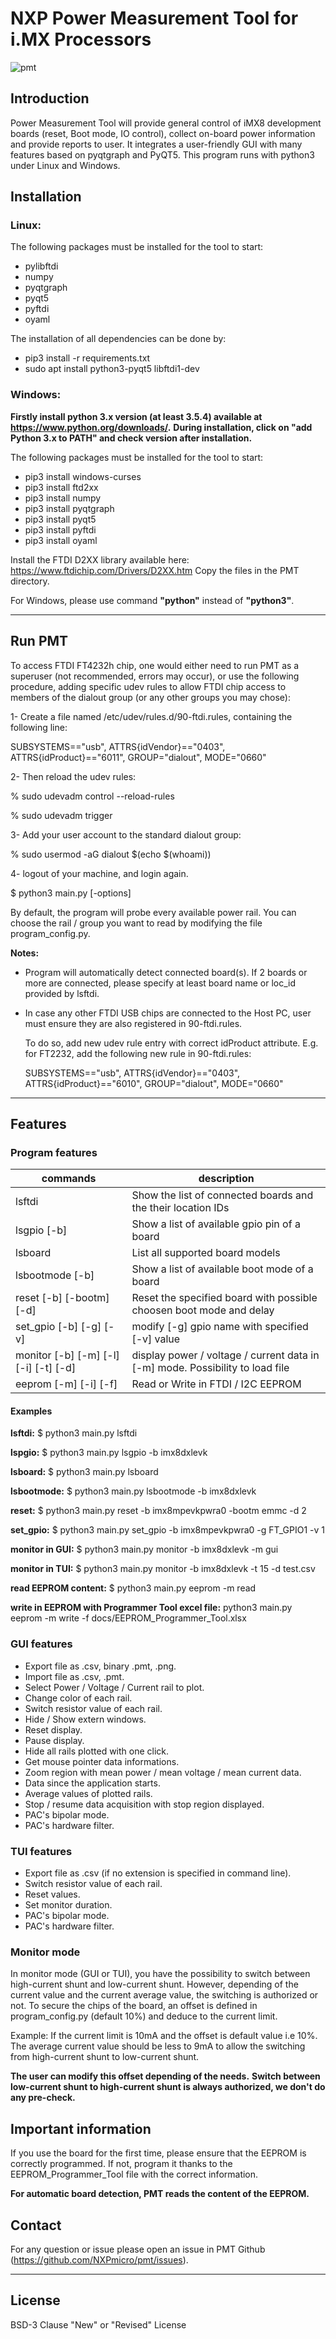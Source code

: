 # NXP Power Measurement Tool for i.MX Processors
![pmt](https://user-images.githubusercontent.com/52401665/88897649-f13e6600-d24b-11ea-8a93-c993e326e10b.PNG)

## Introduction

Power Measurement Tool will provide general control of iMX8 development boards (reset, Boot mode, IO control), collect on-board power information and provide reports to user. It integrates a user-friendly GUI with many features based on pyqtgraph and PyQT5.
This program runs with python3 under Linux and Windows.

## Installation
### Linux:
The following packages must be installed for the tool to start:
 - pylibftdi
 - numpy
 - pyqtgraph
 - pyqt5
 - pyftdi
 - oyaml

The installation of all dependencies can be done by:
 - pip3 install -r requirements.txt
 - sudo apt install python3-pyqt5 libftdi1-dev

### Windows:
**Firstly install python 3.x version (at least 3.5.4) available at https://www.python.org/downloads/.**
**During installation, click on "add Python 3.x to PATH" and check version after installation.**

The following packages must be installed for the tool to start:
- pip3 install windows-curses
- pip3 install ftd2xx
- pip3 install numpy
- pip3 install pyqtgraph
- pip3 install pyqt5
- pip3 install pyftdi
- pip3 install oyaml

Install the FTDI D2XX library available here: https://www.ftdichip.com/Drivers/D2XX.htm
Copy the files in the PMT directory.

For Windows, please use command **"python"** instead of **"python3"**.
______________________________________________________________________________________________

## Run PMT

To access FTDI FT4232h chip, one would either need to run PMT as a superuser (not recommended, errors may occur), or use the following procedure,
adding specific udev rules to allow FTDI chip access to members of the dialout group (or any other groups you may chose):

1- Create a file named /etc/udev/rules.d/90-ftdi.rules, containing the following line:

SUBSYSTEMS=="usb", ATTRS{idVendor}=="0403", ATTRS{idProduct}=="6011", GROUP="dialout", MODE="0660"

2- Then reload the udev rules:

% sudo udevadm control --reload-rules

% sudo udevadm trigger

3- Add your user account to the standard dialout group:

% sudo usermod -aG dialout $(echo $(whoami))

4- logout of your machine, and login again.


$ python3 main.py [-options]

By default, the program will probe every available power rail. You can choose the rail / group you
want to read by modifying the file program_config.py.

**Notes:**

- Program will automatically detect connected board(s). If 2 boards or more are connected, please specify at least board name or loc_id provided by lsftdi.

- In case any other FTDI USB chips are connected to the Host PC, user must ensure they are also registered in 90-ftdi.rules.

  To do so, add new udev rule entry with correct idProduct attribute. E.g. for FT2232, add the following new rule in 90-ftdi.rules:

  SUBSYSTEMS=="usb", ATTRS{idVendor}=="0403", ATTRS{idProduct}=="6010", GROUP="dialout", MODE="0660"

_____________________________________________________________________________________

## Features
### Program features

| commands                 | description                                                                   |
| ------------------------ | ----------------------------------------------------------------------------- |
| lsftdi                   | Show the list of connected boards and the their location IDs                  |
| lsgpio [-b]              | Show a list of available gpio pin of a board                                  |
| lsboard                  | List all supported board models                                               |
| lsbootmode [-b]          | Show a list of available boot mode of a board                                 |
| reset [-b] [-bootm] [-d] | Reset the specified board with possible choosen boot mode and delay           |
| set_gpio [-b] [-g] [-v]  | modify [-g] gpio name with specified [-v] value                               |
| monitor [-b] [-m] [-l] [-i] [-t] [-d]  | display power / voltage / current data in [-m] mode. Possibility to load file |
| eeprom [-m] [-i] [-f]    | Read or Write in FTDI / I2C EEPROM                                            |

#### Examples

**lsftdi:**
$ python3 main.py lsftdi

**lspgio:**
$ python3 main.py lsgpio -b imx8dxlevk

**lsboard:**
$ python3 main.py lsboard

**lsbootmode:**
$ python3 main.py lsbootmode -b imx8dxlevk

**reset:**
$ python3 main.py reset -b imx8mpevkpwra0 -bootm emmc -d 2

**set_gpio:**
$ python3 main.py set_gpio -b imx8mpevkpwra0 -g FT_GPIO1 -v 1

**monitor in GUI:**
$ python3 main.py monitor -b imx8dxlevk -m gui

**monitor in TUI:**
$ python3 main.py monitor -b imx8dxlevk -t 15 -d test.csv

**read EEPROM content:**
$ python3 main.py eeprom -m read

**write in EEPROM with Programmer Tool excel file:**
python3 main.py eeprom -m write -f docs/EEPROM_Programmer_Tool.xlsx

### GUI features

- Export file as .csv, binary .pmt, .png.
- Import file as .csv, .pmt.
- Select Power / Voltage / Current rail to plot.
- Change color of each rail.
- Switch resistor value of each rail.
- Hide / Show extern windows.
- Reset display.
- Pause display.
- Hide all rails plotted with one click.
- Get mouse pointer data informations.
- Zoom region with mean power / mean voltage / mean current data.
- Data since the application starts.
- Average values of plotted rails.
- Stop / resume data acquisition with stop region displayed.
- PAC's bipolar mode.
- PAC's hardware filter.

### TUI features

- Export file as .csv (if no extension is specified in command line).
- Switch resistor value of each rail.
- Reset values.
- Set monitor duration.
- PAC's bipolar mode.
- PAC's hardware filter.


### Monitor mode

In monitor mode (GUI or TUI), you have the possibility to switch between high-current shunt and low-current shunt.
However, depending of the current value and the current average value, the switching is authorized or not.
To secure the chips of the board, an offset is defined in program_config.py (default 10%) and deduce to the current limit.

Example:
If the current limit is 10mA and the offset is default value i.e 10%. The average current value should be
less to 9mA to allow the switching from high-current shunt to low-current shunt.

**The user can modify this offset depending of the needs.**
**Switch between low-current shunt to high-current shunt is always authorized, we don't do any pre-check.**


## Important information

If you use the board for the first time, please ensure that the EEPROM is correctly programmed. If not, program it
thanks to the EEPROM_Programmer_Tool file with the correct information.

**For automatic board detection, PMT reads the content of the EEPROM.**

## Contact

For any question or issue please open an issue in PMT Github (https://github.com/NXPmicro/pmt/issues).
_____________________________________________________________________________________

## License
 BSD-3 Clause "New" or "Revised" License
